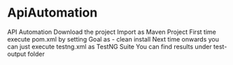 # ApiAutomation
API Automation
Download the project
Import as Maven Project
First time execute pom.xml by setting Goal as - clean install
Next time onwards you can just execute testng.xml as TestNG Suite
You can find results under test-output folder
